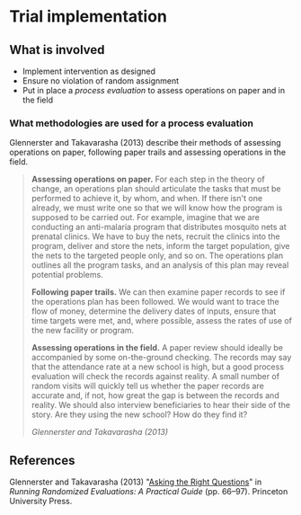 # Trial implementation

## What is involved

- Implement intervention as designed
- Ensure no violation of random assignment
- Put in place a *process evaluation* to assess operations on paper and in the field

### What methodologies are used for a process evaluation

Glennerster and Takavarasha (2013) describe their methods of assessing operations on paper, following paper trails and assessing operations in the field.

> **Assessing operations on paper.** For each step in the theory of change, an operations plan should articulate the tasks that must be performed to achieve it, by whom, and when. If there isn't one already, we must write one so that we will know how the program is supposed to be carried out. For example, imagine that we are conducting an anti-malaria program that distributes mosquito nets at prenatal clinics. We have to buy the nets, recruit the clinics into the program, deliver and store the nets, inform the target population, give the nets to the targeted people only, and so on. The operations plan outlines all the program tasks, and an analysis of this plan may reveal potential problems.
>
> **Following paper trails.** We can then examine paper records to see if the operations plan has been followed. We would want to trace the flow of money, determine the delivery dates of inputs, ensure that time targets were met, and, where possible, assess the rates of use of the new facility or program.
>
> **Assessing operations in the field.** A paper review should ideally be accompanied by some on-the-ground checking. The records may say that the attendance rate at a new school is high, but a good process evaluation will check the records against reality. A small number of random visits will quickly tell us whether the paper records are accurate and, if not, how great the gap is between the records and reality. We should also interview beneficiaries to hear their side of the story. Are they using the new school? How do they find it?
>
> *Glennerster and Takavarasha (2013)*

## References

Glennerster and Takavarasha (2013) "[Asking the Right Questions](https://doi-org.ezproxy.lib.uts.edu.au/10.2307/j.ctt4cgd52.7)" in *Running Randomized Evaluations: A Practical Guide* (pp. 66–97). Princeton University Press.
